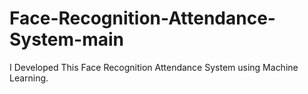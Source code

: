 # Face-Recognition-Attendance-System-main
I Developed This Face Recognition Attendance System using Machine Learning.
